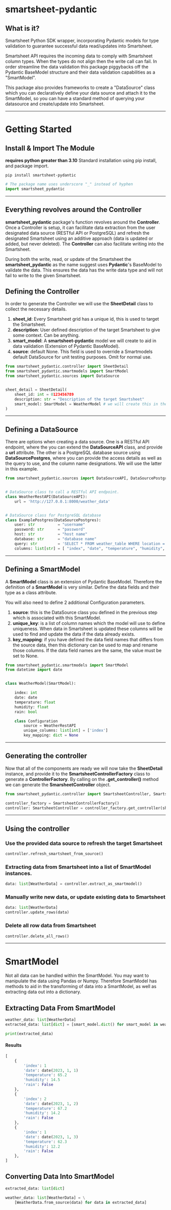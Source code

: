 # smartsheet-pydantic
## What is it?
Smartsheet Python SDK wrapper, incorporating Pydantic models for type validation to guarantee successful data read/updates into Smartsheet.

Smartsheet API requires the incoming data to comply with Smartsheet column types. When the types do not align then the write call can fail. In order streamline the data validation this package piggybacks off the Pydantic BaseModel structure and their data validation capabilities as a "SmartModel".

This package also provides frameworks to create a "DataSource" class which you can declaratively define your data source and attach it to the SmartModel, so you can have a standard method of querying your datasource and create/update into Smartsheet.

---

# Getting Started

## Install & Import The Module
__requires python greater than 3.10__
Standard installation using pip install, and package import.
```
pip install smartsheet-pydantic
```
```python
# The package name uses underscore "_" instead of hyphen
import smartsheet_pydantic
```

---


## Everything revolves around the __Controller__

__smartsheet_pydantic__ package's function revolves around the __Controller__. Once a Controller is setup, it can facilitate data extraction from the user designated data source (RESTful API or PostgreSQL) and refresh the designated Smartsheet using an additive approach (data is updated or added, but never deleted). The __Controller__ can also facilitate writing into the Smartsheet.

During both the write, read, or update of the Smartsheet the __smartsheet_pydantic__ as the name suggest uses __Pydantic__'s BaseModel to validate the data. This ensures the data has the write data type and will not fail to write to the given Smartsheet.



## Defining the Controller

In order to generate the Controller we will use the __SheetDetail__ class to collect the necessary details.

1. __sheet_id__: Every Smartsheet grid has a unique id, this is used to target the Smartsheet.
2. __description__: User defined description of the target Smartsheet to give some context. Can be anything.
3. __smart_model__: A __smartsheet-pydantic__ model we will create to aid in data validation (Extension of Pydantic BaseModel).
4. __source__: default None. This field is used to override a Smartmodels default DataSource for unit testing purposes. Omit for normal use.

```python
from smartsheet_pydantic.controller import SheetDetail
from smartsheet_pydantic.smartmodels import SmartModel
from smartsheet_pydantic.sources import DataSource


sheet_detail = SheetDetail(
    sheet_id: int = 0123456789
    description: str = "Description of the target Smartsheet"
    smart_model: SmartModel = WeatherModel # we will create this in the subsequent steps
)
```

---
## Defining a DataSource
There are options when creating a data source. One is a RESTful API endpoint, where the you can extend the __DataSourceAPI__ class, and provide a __url__ attribute. The other is a PostgreSQL database source using __DataSourcePostgres__, where you can provide the access details as well as the query to use, and the column name designations. We will use the latter in this example.

```python
from smartsheet_pydantic.sources import DataSourceAPI, DataSourcePostgres


# DataSource class to call a RESTful API endpoint.
class WeatherRestAPI(DataSourceAPI):
    url = 'http://127.0.0.1:8000/weather_data'


# DataSource class for PostgreSQL database
class ExamplePostgres(DataSourcePostgres):
    user: str          = "username"
    password: str      = "password"
    host: str          = "host name"
    database: str      = "database name"
    query: str         = 'SELECT * FROM weather_table WHERE location = "USA"'
    columns: list[str] = [ "index", "date", "temperature", "humidity", "rain" ]
```

---


## Defining a SmartModel
A __SmartModel__ class is an extension of Pydantic BaseModel. Therefore the definition of a __SmartModel__ is very similar. Define the data fields and their type as a class attribute.

You will also need to define 2 additional Configuration parameters.
1. __source__: this is the DataSource class you defined in the previous step which is associated with this SmartModel.
1. __unique_key__: is a list of column names which the model will use to define uniqueness. When data in Smartsheet is updated these columns will be used to find and update the data if the data already exists.
2. __key_mapping__: if you have defined the data field names that differs from the source data, then this dictionary can be used to map and rename those columns. If the data field names are the same, the value must be set to None.

```python
from smartsheet_pydantic.smartmodels import SmartModel
from datetime import date


class WeatherModel(SmartModel):

    index: int
    date: date
    temperature: float
    humidity: float
    rain: bool

    class Configuration
        source = WeatherRestAPI
        unique_columns: list[int] = ['index']
        key_mapping: dict = None
```

---

## Generating the controller
Now that all of the components are ready we will now take the __SheetDetail__ instance, and provide it to the __SmartsheetControllerFactory__ class to generate a __ControllerFactory__. By calling on the __.get_controller()__ method we can generate the __SmarsheetController__ object.

```python
from smartsheet_pydantic.controller import SmartsheetController, SmartsheetControllerFactory

controller_factory = SmartsheetControllerFactory()
controller: SmartsheetController = controller_factory.get_controller(sheet_detail)
```

---

## Using the controller

### Use the provided data source to refresh the target Smartsheet
```python
controller.refresh_smartsheet_from_source()
```

### Extracting data from Smartsheet into a list of SmartModel instances.
```python
data: list[WeatherData] = controller.extract_as_smartmodel()
```

### Manually write new data, or update existing data to Smartsheet
```python
data: list[WeatherData]
controller.update_rows(data)
```


### Delete all row data from Smartsheet
```python
controller.delete_all_rows()
```

---

# SmartModel
Not all data can be handled within the SmartModel. You may want to manipulate the data using Pandas or Numpy. Therefore SmartModel has methods to aid in the transforming of data into a SmartModel, as well as extracting data out into a dictionary.
## Extracting Data From SmartModel
```python
weather_data: list[WeatherData]
extracted_data: list[dict] = [smart_model.dict() for smart_model in weather_data]

print(extracted_data)
```
#### Results
```python
[
    {
        'index': 1
        'date': date(2023, 1, 1)
        'temperature': 65.2
        'humidity': 14.5
        'rain': False
    },
    {
        'index': 2
        'date': date(2023, 1, 2)
        'temperature': 67.2
        'humidity': 14.2
        'rain': False
    },
    {
        'index': 1
        'date': date(2023, 1, 3)
        'temperature': 62.3
        'humidity': 12.2
        'rain': False
    },
]

```

## Converting Data Into SmartModel
```python
extracted_data: list[dict]

weather_data: list[WeatherData] = \
    [WeatherData.from_source(data) for data in extracted_data]
```